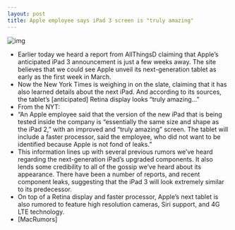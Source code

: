 ```yaml
---
layout: post
title: Apple employee says iPad 3 screen is "truly amazing"
---
```

![img](http://media.idownloadblog.com/wp-content/uploads/2012/02/ipad-display.jpg)
* Earlier today we heard a report from AllThingsD claiming that Apple’s anticipated iPad 3 announcement is just a few weeks away. The site believes that we could see Apple unveil its next-generation tablet as early as the first week in March.
* Now the New York Times is weighing in on the slate, claiming that it has also learned details about the next iPad. And according to its sources, the tablet’s [anticipated] Retina display looks “truly amazing…”
* From the NYT:
* “An Apple employee said that the version of the new iPad that is being tested inside the company is “essentially the same size and shape as the iPad 2,” with an improved and “truly amazing” screen. The tablet will include a faster processor, said the employee, who did not want to be identified because Apple is not fond of leaks.”
* This information lines up with several previous rumors we’ve heard regarding the next-generation iPad’s upgraded components. It also lends some credibility to all of the gossip we’ve heard about its appearance. There have been a number of reports, and recent component leaks, suggesting that the iPad 3 will look extremely similar to its predecessor.
* On top of a Retina display and faster processor, Apple’s next tablet is also rumored to feature high resolution cameras, Siri support, and 4G LTE technology.
* [MacRumors]

